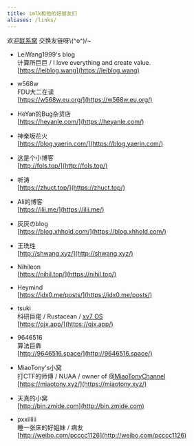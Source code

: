 ```yaml
---
title: imlk和他的好朋友们
aliases: /links/
---
```


欢迎[联系窝](/about) 交换友链呀\\(^o^)/~

- LeiWang1999's blog  
    计算所巨巨 / I love everything and create value.  
    [https://leiblog.wang](https://leiblog.wang)

- w568w  
    FDU大二在读  
    [https://w568w.eu.org/](https://w568w.eu.org/)

- HeYan的Bug杂货店  
    [https://heyanle.com/](https://heyanle.com/)

- 神楽坂花火  
    [https://blog.yaerin.com/](https://blog.yaerin.com/)

- 这是个小博客  
    [http://fols.top/](http://fols.top/)

- 听涛  
    [https://zhuct.top/](https://zhuct.top/)

- Ali的博客  
    [https://ilii.me/](https://ilii.me/)

- 灰灰のblog  
    [https://blog.xhhold.com/](https://blog.xhhold.com/)

- 王珗珄  
    [http://shwang.xyz/](http://shwang.xyz/)

- Nihileon  
    [https://nihil.top/](https://nihil.top/)

- Heymind  
    [https://idx0.me/posts/](https://idx0.me/posts/)

- tsuki  
    科研巨佬 / Rustacean / [xv7 OS](https://github.com/imtsuki/xv7)   
    [https://qjx.app/](https://qjx.app/)

- 9646516  
    算法巨犇   
    [http://9646516.space/](http://9646516.space/)

- MiaoTony's小窝  
    打CTF的师傅 / NUAA / owner of [@MiaoTonyChannel](https://t.me/MiaoTonyChannel)  
    [https://miaotony.xyz/](https://miaotony.xyz/)

- 天真的小窝  
    [http://bin.zmide.com](http://bin.zmide.com)

- pxxiiiiii  
    睡一张床的好姐妹 / 病友  
    [http://weibo.com/pcccc1126](http://weibo.com/pcccc1126)



